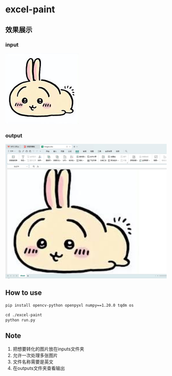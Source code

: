 # excel-paint

## 效果展示
### input
![input](./inputs/images.jpg)

### output
![output](./example/example.png)
 
## How to use
```code
pip install opencv-python openpyxl numpy==1.20.0 tqdm os
```
```code
cd ./excel-paint
python run.py
```

## Note
1. 把想要转化的图片放在inputs文件夹
2. 允许一次处理多张图片
3. 文件名称需要是英文
4. 在outputs文件夹查看输出
